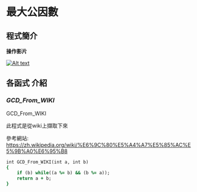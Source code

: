 # 最大公因數

## 程式簡介

**操作影片**

[![Alt text](https://img.youtube.com/vi/zlT-50VEYGQ/0.jpg)](https://www.youtube.com/watch?v=zlT-50VEYGQ)

## 各函式 介紹

### *GCD_From_WIKI*

GCD_From_WIKI

 此程式是從wiki上擷取下來
 
 參考網站: https://zh.wikipedia.org/wiki/%E6%9C%80%E5%A4%A7%E5%85%AC%E5%9B%A0%E6%95%B8

```ruby
int GCD_From_WIKI(int a, int b)
{
	if (b) while((a %= b) && (b %= a));
	return a + b;
}
```
